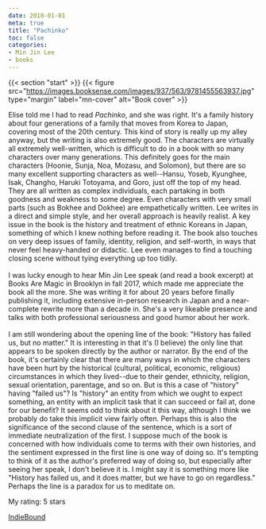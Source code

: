 ```yaml
---
date: 2018-01-01
meta: true
title: "Pachinko"
toc: false
categories:
- Min Jin Lee
- books
---
```


{{< section "start" >}}
{{< figure src="https://images.booksense.com/images/937/563/9781455563937.jpg" type="margin" label="mn-cover" alt="Book cover" >}}

Elise told me I had to read _Pachinko_, and she was right. It's a family history about four generations of a family that moves from Korea to Japan, covering most of the 20th century. This kind of story is really up my alley anyway, but the writing is also extremely good. The characters are virtually all extremely well-written, which is difficult to do in a book with so many characters over many generations. This definitely goes for the main characters (Hoonie, Sunja, Noa, Mozasu, and Solomon), but there are so many excellent supporting characters as well--Hansu, Yoseb, Kyunghee, Isak, Changho, Haruki Totoyama, and Goro, just off the top of my head. They are all written as complex individuals, each partaking in both goodness and weakness to some degree. Even characters with very small parts (such as Bokhee and Dokhee) are empathetically written. Lee writes in a direct and simple style, and her overall approach is heavily realist. A key issue in the book is the history and treatment of ethnic Koreans in Japan, something of which I knew nothing before reading it. The book also touches on very deep issues of family, identity, religion, and self-worth, in ways that never feel heavy-handed or didactic. Lee even manages to find a touching closing scene without tying everything up too tidily.<br /><br />I was lucky enough to hear Min Jin Lee speak (and read a book excerpt) at Books Are Magic in Brooklyn in fall 2017, which made me appreciate the book all the more. She was writing it for about 20 years before finally publishing it, including extensive in-person research in Japan and a near-complete rewrite more than a decade in. She's a very likeable presence and talks with both professional seriousness and good humor about her work.<br /><br />I am still wondering about the opening line of the book: "History has failed us, but no matter." It is interesting in that it's (I believe) the only line that appears to be spoken directly by the author or narrator. By the end of the book, it's certainly clear that there are many ways in which the characters have been hurt by the historical (cultural, political, economic, religious) circumstances in which they lived--due to their gender, ethnicity, religion, sexual orientation, parentage, and so on. But is this a case of "history" having "failed us"? Is "history" an entity from which we ought to expect something, an entity with an implicit task that it can succeed or fail at, done for our benefit? It seems odd to think about it this way, although I think we probably do take this implicit view fairly often. Perhaps this is also the significance of the second clause of the sentence, which is a sort of immediate neutralization of the first. I suppose much of the book is concerned with how individuals come to terms with their own histories, and the sentiment expressed in the first line is one way of doing so. It's tempting to think of it as the author's preferred way of doing so, but especially after seeing her speak, I don't believe it is. I might say it is something more like "History has failed us, and it does matter, but we have to go on regardless." Perhaps the line is a paradox for us to meditate on.

My rating: 5 stars  

[IndieBound](https://www.indiebound.org/book/9781455563937)
